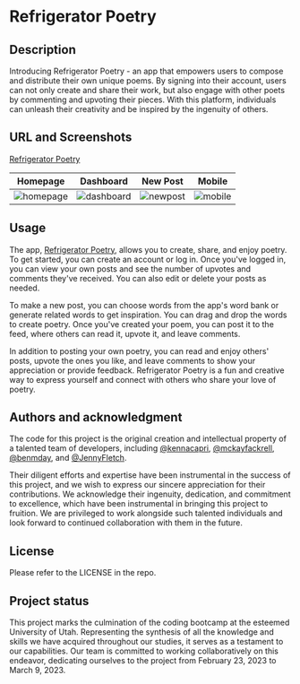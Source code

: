 # Refrigerator Poetry 
## Description
Introducing Refrigerator Poetry - an app that empowers users to compose and distribute their own unique poems. By signing into their account, users can not only create and share their work, but also engage with other poets by commenting and upvoting their pieces. With this platform, individuals can unleash their creativity and be inspired by the ingenuity of others.

## URL and Screenshots
[Refrigerator Poetry ](https://refrigerator-poetry.herokuapp.com/login)

| Homepage | Dashboard | New Post | Mobile |
|---------|---------|---------|---------|
|      ![homepage](https://user-images.githubusercontent.com/110206514/224129114-f718e526-840f-4d11-b0e7-3abbb1f512ac.jpg)   |   ![dashboard](https://user-images.githubusercontent.com/110206514/224129119-094b5506-3977-4155-8ad1-d86754c93b22.jpg)      | ![newpost](https://user-images.githubusercontent.com/110206514/224129109-32728394-5fe9-4f49-a518-69961b26e358.jpg)        |    ![mobile](https://user-images.githubusercontent.com/110206514/224129122-6a22928f-7ca5-4abc-b1de-616c3632f13a.jpg)     |








## Usage
The app, [Refrigerator Poetry](https://refrigerator-poetry.herokuapp.com/login), allows you to create, share, and enjoy poetry. To get started, you can create an account or log in. Once you've logged in, you can view your own posts and see the number of upvotes and comments they've received. You can also edit or delete your posts as needed.

To make a new post, you can choose words from the app's word bank or generate related words to get inspiration. You can drag and drop the words to create poetry. Once you've created your poem, you can post it to the feed, where others can read it, upvote it, and leave comments.

In addition to posting your own poetry, you can read and enjoy others' posts, upvote the ones you like, and leave comments to show your appreciation or provide feedback. Refrigerator Poetry is a fun and creative way to express yourself and connect with others who share your love of poetry.

## Authors and acknowledgment
The code for this project is the original creation and intellectual property of a talented team of developers, including [@kennacapri](https://github.com/kennacapri), [@mckayfackrell](https://github.com/mckayfackrell), [@benmday](https://github.com/benmday), and [@JennyFletch](https://github.com/JennyFletch).

Their diligent efforts and expertise have been instrumental in the success of this project, and we wish to express our sincere appreciation for their contributions. We acknowledge their ingenuity, dedication, and commitment to excellence, which have been instrumental in bringing this project to fruition. We are privileged to work alongside such talented individuals and look forward to continued collaboration with them in the future.

## License

Please refer to the LICENSE in the repo.

## Project status
This project marks the culmination of the coding bootcamp at the esteemed University of Utah. Representing the synthesis of all the knowledge and skills we have acquired throughout our studies, it serves as a testament to our capabilities. Our team is committed to working collaboratively on this endeavor, dedicating ourselves to the project from February 23, 2023 to March 9, 2023.
